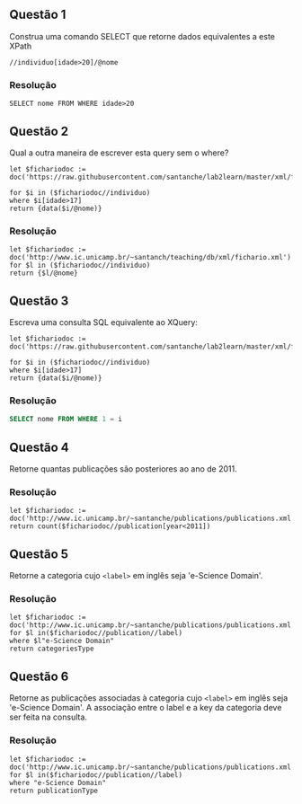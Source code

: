 ## Questão 1
Construa uma comando SELECT que retorne dados equivalentes a este XPath
~~~xquery
//individuo[idade>20]/@nome
~~~

### Resolução
~~~xquery
SELECT nome FROM WHERE idade>20
~~~

## Questão 2
Qual a outra maneira de escrever esta query sem o where?

~~~xquery
let $fichariodoc := doc('https://raw.githubusercontent.com/santanche/lab2learn/master/xml/fichario.xml')

for $i in ($fichariodoc//individuo)
where $i[idade>17]
return {data($i/@nome)}
~~~
### Resolução
~~~xquery
let $fichariodoc := doc('http://www.ic.unicamp.br/~santanch/teaching/db/xml/fichario.xml')
for $l in ($fichariodoc//individuo)
return {$l/@nome}
~~~

## Questão 3
Escreva uma consulta SQL equivalente ao XQuery:
~~~xquery
let $fichariodoc := doc('https://raw.githubusercontent.com/santanche/lab2learn/master/xml/fichario.xml')

for $i in ($fichariodoc//individuo)
where $i[idade>17]
return {data($i/@nome)}
~~~

### Resolução
~~~sql
SELECT nome FROM WHERE 1 = i
~~~

## Questão 4
Retorne quantas publicações são posteriores ao ano de 2011.

### Resolução
~~~xquery
let $fichariodoc := doc('http://www.ic.unicamp.br/~santanche/publications/publications.xml')
return count($fichariodoc//publication[year<2011])
~~~

## Questão 5
Retorne a categoria cujo `<label>` em inglês seja 'e-Science Domain'.

### Resolução
~~~xquery
let $fichariodoc := doc('http://www.ic.unicamp.br/~santanche/publications/publications.xml')
for $l in($fichariodoc//publication//label)
where $l"e-Science Domain"
return categoriesType
~~~

## Questão 6
Retorne as publicações associadas à categoria cujo `<label>` em inglês seja 'e-Science Domain'. A associação entre o label e a key da categoria deve ser feita na consulta.

### Resolução
~~~xquery
let $fichariodoc := doc('http://www.ic.unicamp.br/~santanche/publications/publications.xml')
for $l in($fichariodoc//publication//label)
where "e-Science Domain"
return publicationType
~~~